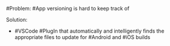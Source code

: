 #Problem: #App versioning is hard to keep track of

Solution: 
- #VSCode #PlugIn that automatically and intelligently finds the appropriate files to update for #Android and #iOS builds